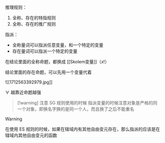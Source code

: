 ---
---

推理规则：
1. 全称、存在的特指规则
2. 全称、存在的推广规则

指派：
- 全称量词可以指派任意变量，和一个特定的变量
- 存在量词可以指派一个特定的变量


在结论里面的全称命题，都换成 [[Skolem变量]]（$x!$）

结论里面的存在命题，可以先用一个变量代着

![[1712563392979.jpg]]

$\forall$ 越靠近命题越强


> [!warning] 注意 SG 规则使用的时候
> 指派变量的时候注意对象是严格的同一个对象，即换名字换的是同一个人，而且换了之后不能重名

> [!warning]
> 在使用 ES 规则的时候，如果在辖域内有其他自由变元存在，那么指派的应该是在辖域内其他自由变元的函数
